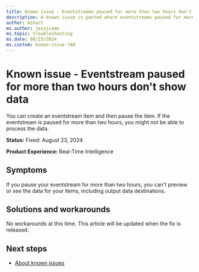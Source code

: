 ```yaml
---
title: Known issue - Eventstreams paused for more than two hours don't show data
description: A known issue is posted where eventstreams paused for more than two hours don't show data.
author: mihart
ms.author: jessicamo
ms.topic: troubleshooting  
ms.date: 08/23/2024
ms.custom: known-issue-740
---
```


# Known issue - Eventstream paused for more than two hours don't show data

You can create an eventstream item and then pause the item. If the eventstream is paused for more than two hours, you might not be able to process the data.

**Status:** Fixed: August 23, 2024

**Product Experience:** Real-Time Intelligence

## Symptoms

If you pause your eventstream for more than two hours, you can't preview or see the data for your items, including output data destinations.

## Solutions and workarounds

No workarounds at this time. This article will be updated when the fix is released.

## Next steps

- [About known issues](https://support.fabric.microsoft.com/known-issues)